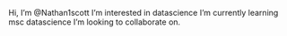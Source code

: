 Hi, I’m @Nathan1scott
I’m interested in datascience
I’m currently learning msc datascience 
I’m looking to collaborate on.

<!---
Nathan1scott/Nathan1scott is a ✨ special ✨ repository because its `README.md` (this file) appears on your GitHub profile.
You can click the Preview link to take a look at your changes.
--->

